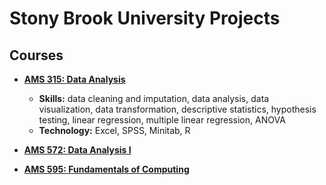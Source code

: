 # Stony Brook University Projects

## Courses

- [__AMS 315: Data Analysis__](https://github.com/mattabruzzeseott/data_analysis_portfolio/tree/main/sbu_projects/ams_315)
  - __Skills:__
  data cleaning and imputation, data analysis, data visualization, data transformation, descriptive statistics, hypothesis testing, linear regression, multiple linear regression, ANOVA
  - __Technology:__
  Excel, SPSS, Minitab, R

- [__AMS 572: Data Analysis I__](https://github.com/mattabruzzeseott/data_analysis_portfolio/tree/main/sbu_projects/ams_572)

- [__AMS 595: Fundamentals of Computing__](https://github.com/mattabruzzeseott/data_analysis_portfolio/tree/main/sbu_projects/ams_595)
